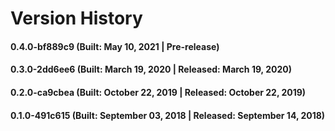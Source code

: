 # Version History


#### 0.4.0-bf889c9 (Built: May 10, 2021 | Pre-release)

#### 0.3.0-2dd6ee6 (Built: March 19, 2020 | Released: March 19, 2020)

#### 0.2.0-ca9cbea (Built: October 22, 2019 | Released: October 22, 2019)

#### 0.1.0-491c615 (Built: September 03, 2018 | Released: September 14, 2018)

